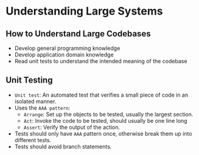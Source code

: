 # Understanding Large Systems

## How to Understand Large Codebases
* Develop general programming knowledge
* Develop application domain knowledge
* Read unit tests to understand the intended meaning of the codebase

## Unit Testing
* `Unit test`: An automated test that verifies a small piece of code in an isolated manner.
* Uses the `AAA pattern`:
    * `Arrange`: Set up the objects to be tested, usually the largest section.
    * `Act`: Invoke the code to be tested, should usually be one line long
    * `Assert`: Verify the output of the action.
* Tests should only have `AAA` pattern once, otherwise break them up into different tests.
* Tests should avoid branch statements.
